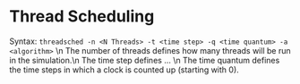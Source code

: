 # Thread Scheduling

Syntax: `threadsched -n <N Threads> -t <time step> -q <time quantum> -a <algorithm>`
\n
The number of threads defines how many threads will be run in the simulation.\n
The time step defines ... \n
The time quantum defines the time steps in which a clock is counted up (starting with 0).
